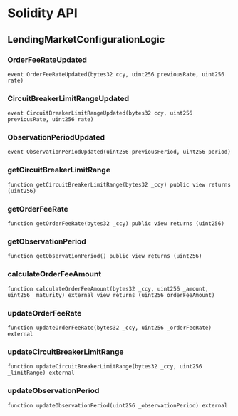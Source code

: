 # Solidity API

## LendingMarketConfigurationLogic

### OrderFeeRateUpdated

```solidity
event OrderFeeRateUpdated(bytes32 ccy, uint256 previousRate, uint256 rate)
```

### CircuitBreakerLimitRangeUpdated

```solidity
event CircuitBreakerLimitRangeUpdated(bytes32 ccy, uint256 previousRate, uint256 rate)
```

### ObservationPeriodUpdated

```solidity
event ObservationPeriodUpdated(uint256 previousPeriod, uint256 period)
```

### getCircuitBreakerLimitRange

```solidity
function getCircuitBreakerLimitRange(bytes32 _ccy) public view returns (uint256)
```

### getOrderFeeRate

```solidity
function getOrderFeeRate(bytes32 _ccy) public view returns (uint256)
```

### getObservationPeriod

```solidity
function getObservationPeriod() public view returns (uint256)
```

### calculateOrderFeeAmount

```solidity
function calculateOrderFeeAmount(bytes32 _ccy, uint256 _amount, uint256 _maturity) external view returns (uint256 orderFeeAmount)
```

### updateOrderFeeRate

```solidity
function updateOrderFeeRate(bytes32 _ccy, uint256 _orderFeeRate) external
```

### updateCircuitBreakerLimitRange

```solidity
function updateCircuitBreakerLimitRange(bytes32 _ccy, uint256 _limitRange) external
```

### updateObservationPeriod

```solidity
function updateObservationPeriod(uint256 _observationPeriod) external
```

